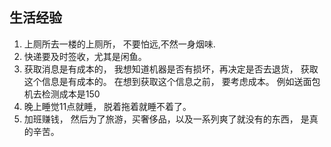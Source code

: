 

## 生活经验
  1. 上厕所去一楼的上厕所， 不要怕远,不然一身烟味.
  2. 快递要及时签收，尤其是闲鱼。 
  3. 获取消息是有成本的， 我想知道机器是否有损坏，再决定是否去退货，
     获取这个信息是有成本的。 在想到获取这个信息之前， 要考虑成本。
     例如送面包机去检测成本是150
  4. 晚上睡觉11点就睡， 脱着拖着就睡不着了。
  5. 加班赚钱， 然后为了旅游，买奢侈品，以及一系列爽了就没有的东西，
     是真的辛苦。
